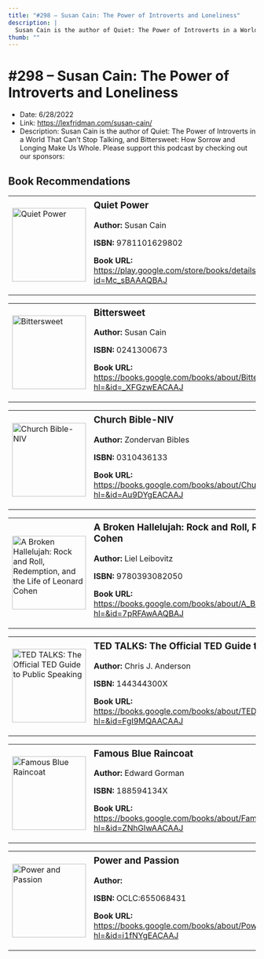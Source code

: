 ```yaml
---
title: "#298 – Susan Cain: The Power of Introverts and Loneliness"
description: |
  Susan Cain is the author of Quiet: The Power of Introverts in a World That Can't Stop Talking, and Bittersweet: How Sorrow and Longing Make Us Whole. Please support this podcast by checking out our sponsors:"
thumb: ""
---
```


# #298 – Susan Cain: The Power of Introverts and Loneliness

  - Date: 6/28/2022
  - Link: https://lexfridman.com/susan-cain/
  - Description: Susan Cain is the author of Quiet: The Power of Introverts in a World That Can't Stop Talking, and Bittersweet: How Sorrow and Longing Make Us Whole. Please support this podcast by checking out our sponsors:

## Book Recommendations

<table style="border: none;"><tr style="border: none;"><td style="border: none;"><img src="https://books.google.com/books/content?id=Mc_sBAAAQBAJ&printsec=frontcover&img=1&zoom=1&edge=curl&source=gbs_api" alt="Quiet Power" width="150" style="vertical-align: top;"></td><td style="border: none; vertical-align: top;"><h3 style='margin-top: 5'>Quiet Power</h3><p><strong>Author:</strong> Susan Cain</p><p><strong>ISBN:</strong> 9781101629802</p><p><strong>Book URL:</strong> <a href="https://play.google.com/store/books/details?id=Mc_sBAAAQBAJ">https://play.google.com/store/books/details?id=Mc_sBAAAQBAJ</a></p></td></tr></table>
<table style="border: none;"><tr style="border: none;"><td style="border: none;"><img src="https://books.google.com/books/content?id=_XFGzwEACAAJ&printsec=frontcover&img=1&zoom=1&source=gbs_api" alt="Bittersweet" width="150" style="vertical-align: top;"></td><td style="border: none; vertical-align: top;"><h3 style='margin-top: 5'>Bittersweet</h3><p><strong>Author:</strong> Susan Cain</p><p><strong>ISBN:</strong> 0241300673</p><p><strong>Book URL:</strong> <a href="https://books.google.com/books/about/Bittersweet.html?hl=&id=_XFGzwEACAAJ">https://books.google.com/books/about/Bittersweet.html?hl=&id=_XFGzwEACAAJ</a></p></td></tr></table>
<table style="border: none;"><tr style="border: none;"><td style="border: none;"><img src="https://books.google.com/books/content?id=Au9DYgEACAAJ&printsec=frontcover&img=1&zoom=1&source=gbs_api" alt="Church Bible-NIV" width="150" style="vertical-align: top;"></td><td style="border: none; vertical-align: top;"><h3 style='margin-top: 5'>Church Bible-NIV</h3><p><strong>Author:</strong> Zondervan Bibles</p><p><strong>ISBN:</strong> 0310436133</p><p><strong>Book URL:</strong> <a href="https://books.google.com/books/about/Church_Bible_NIV.html?hl=&id=Au9DYgEACAAJ">https://books.google.com/books/about/Church_Bible_NIV.html?hl=&id=Au9DYgEACAAJ</a></p></td></tr></table>
<table style="border: none;"><tr style="border: none;"><td style="border: none;"><img src="https://books.google.com/books/content?id=7pRFAwAAQBAJ&printsec=frontcover&img=1&zoom=1&edge=curl&source=gbs_api" alt="A Broken Hallelujah: Rock and Roll, Redemption, and the Life of Leonard Cohen" width="150" style="vertical-align: top;"></td><td style="border: none; vertical-align: top;"><h3 style='margin-top: 5'>A Broken Hallelujah: Rock and Roll, Redemption, and the Life of Leonard Cohen</h3><p><strong>Author:</strong> Liel Leibovitz</p><p><strong>ISBN:</strong> 9780393082050</p><p><strong>Book URL:</strong> <a href="https://books.google.com/books/about/A_Broken_Hallelujah_Rock_and_Roll_Redemp.html?hl=&id=7pRFAwAAQBAJ">https://books.google.com/books/about/A_Broken_Hallelujah_Rock_and_Roll_Redemp.html?hl=&id=7pRFAwAAQBAJ</a></p></td></tr></table>
<table style="border: none;"><tr style="border: none;"><td style="border: none;"><img src="https://books.google.com/books/content?id=FgI9MQAACAAJ&printsec=frontcover&img=1&zoom=1&source=gbs_api" alt="TED TALKS: The Official TED Guide to Public Speaking" width="150" style="vertical-align: top;"></td><td style="border: none; vertical-align: top;"><h3 style='margin-top: 5'>TED TALKS: The Official TED Guide to Public Speaking</h3><p><strong>Author:</strong> Chris J. Anderson</p><p><strong>ISBN:</strong> 144344300X</p><p><strong>Book URL:</strong> <a href="https://books.google.com/books/about/TED_TALKS_The_Official_TED_Guide_to_Publ.html?hl=&id=FgI9MQAACAAJ">https://books.google.com/books/about/TED_TALKS_The_Official_TED_Guide_to_Publ.html?hl=&id=FgI9MQAACAAJ</a></p></td></tr></table>
<table style="border: none;"><tr style="border: none;"><td style="border: none;"><img src="https://books.google.com/books/content?id=ZNhGIwAACAAJ&printsec=frontcover&img=1&zoom=1&source=gbs_api" alt="Famous Blue Raincoat" width="150" style="vertical-align: top;"></td><td style="border: none; vertical-align: top;"><h3 style='margin-top: 5'>Famous Blue Raincoat</h3><p><strong>Author:</strong> Edward Gorman</p><p><strong>ISBN:</strong> 188594134X</p><p><strong>Book URL:</strong> <a href="https://books.google.com/books/about/Famous_Blue_Raincoat.html?hl=&id=ZNhGIwAACAAJ">https://books.google.com/books/about/Famous_Blue_Raincoat.html?hl=&id=ZNhGIwAACAAJ</a></p></td></tr></table>
<table style="border: none;"><tr style="border: none;"><td style="border: none;"><img src="None" alt="Power and Passion" width="150" style="vertical-align: top;"></td><td style="border: none; vertical-align: top;"><h3 style='margin-top: 5'>Power and Passion</h3><p><strong>Author:</strong> </p><p><strong>ISBN:</strong> OCLC:655068431</p><p><strong>Book URL:</strong> <a href="https://books.google.com/books/about/Power_and_Passion.html?hl=&id=i1fNYgEACAAJ">https://books.google.com/books/about/Power_and_Passion.html?hl=&id=i1fNYgEACAAJ</a></p></td></tr></table>
